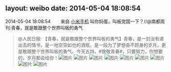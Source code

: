 layout: weibo
date: 2014-05-04 18:08:54
---
<meta name="referrer" content="no-referrer" />

2014-05-04 18:08:54  &nbsp;&nbsp;&nbsp;&nbsp;&nbsp;&nbsp; 来自 <a href="http://app.weibo.com/t/feed/22zMnn" rel="nofollow">小米手机</a>
叫你妈蛋，叫板党国一下？//@南都周刊:青春，就是敢跟整个世界叫板的勇气
>  @人民日报: 【青春，就是敢跟整个世界叫板的勇气】青春，是一封没有递出去的情书，是一地空空如也的酒瓶，是一段为了梦想奋不顾身的岁月，更是敢跟整个世界叫板的勇气。今天五四，#致敬青春#，只要努力，你想要的，岁月都会给你！ ​​​
>  ![图片](https://ww2.sinaimg.cn/large/a716fd45jw1eg1vymuv1fj21kw1kw4hy.jpg)
>  ![图片](https://ww3.sinaimg.cn/large/a716fd45jw1eg1vymw64jj21kw1kwnc9.jpg)
>  ![图片](https://ww2.sinaimg.cn/large/a716fd45jw1eg1vymhqt1j21kw1kwwza.jpg)
>  ![图片](https://ww3.sinaimg.cn/large/a716fd45jw1eg1vylufazj21kw1kw4iu.jpg)
>  ![图片](https://ww2.sinaimg.cn/large/a716fd45jw1eg1vyltgbjj21kw1kwnmj.jpg)
>  ![图片](https://ww4.sinaimg.cn/large/a716fd45jw1eg1vylew10j21kw1kwh6b.jpg)
>  ![图片](https://ww4.sinaimg.cn/large/a716fd45jw1eg1vykzlarj21kw1kw7sf.jpg)
>  ![图片](https://ww2.sinaimg.cn/large/a716fd45jw1eg1vyjjogqj21kw1kwtpf.jpg)
>  ![图片](https://ww1.sinaimg.cn/large/a716fd45jw1eg1vyk8ltjj21kw1kwnhp.jpg)
